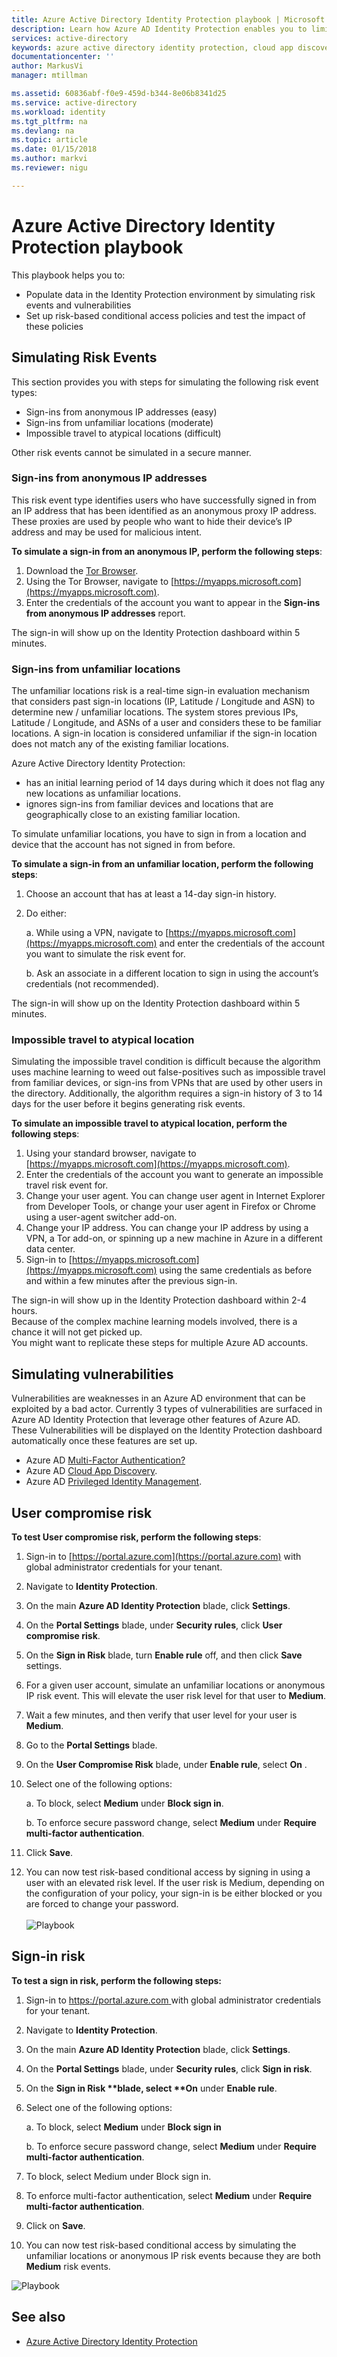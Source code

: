 ```yaml
---
title: Azure Active Directory Identity Protection playbook | Microsoft Docs
description: Learn how Azure AD Identity Protection enables you to limit the ability of an attacker to exploit a compromised identity or device and to secure an identity or a device that was previously suspected or known to be compromised.
services: active-directory
keywords: azure active directory identity protection, cloud app discovery, managing applications, security, risk, risk level, vulnerability, security policy
documentationcenter: ''
author: MarkusVi
manager: mtillman

ms.assetid: 60836abf-f0e9-459d-b344-8e06b8341d25
ms.service: active-directory
ms.workload: identity
ms.tgt_pltfrm: na
ms.devlang: na
ms.topic: article
ms.date: 01/15/2018
ms.author: markvi
ms.reviewer: nigu

---
```

# Azure Active Directory Identity Protection playbook
This playbook helps you to:

* Populate data in the Identity Protection environment by simulating risk events and vulnerabilities
* Set up risk-based conditional access policies and test the impact of these policies

## Simulating Risk Events
This section provides you with steps for simulating the following risk event types:

* Sign-ins from anonymous IP addresses (easy)
* Sign-ins from unfamiliar locations (moderate)
* Impossible travel to atypical locations (difficult)

Other risk events cannot be simulated in a secure manner.

### Sign-ins from anonymous IP addresses
This risk event type identifies users who have successfully signed in from an IP address that has been identified as an anonymous proxy IP address. These proxies are used by people who want to hide their device’s IP address and may be used for malicious intent.

**To simulate a sign-in from an anonymous IP, perform the following steps**:

1. Download the [Tor Browser](https://www.torproject.org/projects/torbrowser.html.en).
2. Using the Tor Browser, navigate to [https://myapps.microsoft.com](https://myapps.microsoft.com).   
3. Enter the credentials of the account you want to appear in the **Sign-ins from anonymous IP addresses** report.

The sign-in will show up on the Identity Protection dashboard within 5 minutes. 

### Sign-ins from unfamiliar locations
The unfamiliar locations risk is a real-time sign-in evaluation mechanism that considers past sign-in locations (IP, Latitude / Longitude and ASN) to determine new / unfamiliar locations. The system stores previous IPs, Latitude / Longitude, and ASNs of a user and considers these to be familiar locations. A sign-in location is considered unfamiliar if the sign-in location does not match any of the existing familiar locations.

Azure Active Directory Identity Protection:  

* has an initial learning period of 14 days during which it does not flag any new locations as unfamiliar locations.
* ignores sign-ins from familiar devices and locations that are geographically close to an existing familiar location.

To simulate unfamiliar locations, you have to sign in from a location and device that the account has not signed in from before. 

**To simulate a sign-in from an unfamiliar location, perform the following steps**:

1. Choose an account that has at least a 14-day sign-in history. 
2. Do either:
   
   a. While using a VPN, navigate to [https://myapps.microsoft.com](https://myapps.microsoft.com) and enter the credentials of the account you want to simulate the risk event for.
   
   b. Ask an associate in a different location to sign in using the account’s credentials (not recommended).

The sign-in will show up on the Identity Protection dashboard within 5 minutes.

### Impossible travel to atypical location
Simulating the impossible travel condition is difficult because the algorithm uses machine learning to weed out false-positives such as impossible travel from familiar devices, or sign-ins from VPNs that are used by other users in the directory. Additionally, the algorithm requires a sign-in history of 3 to 14 days for the user before it begins generating risk events.

**To simulate an impossible travel to atypical location, perform the following steps**:

1. Using your standard browser, navigate to [https://myapps.microsoft.com](https://myapps.microsoft.com).  
2. Enter the credentials of the account you want to generate an impossible travel risk event for.
3. Change your user agent. You can change user agent in Internet Explorer from Developer Tools, or change your user agent in Firefox or Chrome using a user-agent switcher add-on.
4. Change your IP address. You can change your IP address by using a VPN, a Tor add-on, or spinning up a new machine in Azure in a different data center.
5. Sign-in to [https://myapps.microsoft.com](https://myapps.microsoft.com) using the same credentials as before and within a few minutes after the previous sign-in.

The sign-in will show up in the Identity Protection dashboard within 2-4 hours.<br>
Because of the complex machine learning models involved, there is a chance it will not get picked up.<br> 
You might want to replicate these steps for multiple Azure AD accounts.

## Simulating vulnerabilities
Vulnerabilities are weaknesses in an Azure AD environment that can be exploited by a bad actor. Currently 3 types of vulnerabilities are surfaced in Azure AD Identity Protection that leverage other features of Azure AD. These Vulnerabilities will be displayed on the Identity Protection dashboard automatically once these features are set up.

* Azure AD [Multi-Factor Authentication?](../multi-factor-authentication/multi-factor-authentication.md)
* Azure AD [Cloud App Discovery](active-directory-cloudappdiscovery-whatis.md).
* Azure AD [Privileged Identity Management](active-directory-privileged-identity-management-configure.md). 

## User compromise risk
**To test User compromise risk, perform the following steps**:

1. Sign-in to [https://portal.azure.com](https://portal.azure.com) with global administrator credentials for your tenant.
2. Navigate to **Identity Protection**. 
3. On the main **Azure AD Identity Protection** blade, click **Settings**. 
4. On the **Portal Settings** blade, under **Security rules**, click **User compromise risk**. 
5. On the **Sign in Risk** blade, turn **Enable rule** off, and then click **Save** settings.
6. For a given user account, simulate an unfamiliar locations or anonymous IP risk event. This will elevate the user risk level for that user to **Medium**.
7. Wait a few minutes, and then verify that user level for your user is **Medium**.
8. Go to the **Portal Settings** blade.
9. On the **User Compromise Risk** blade, under **Enable rule**, select **On** . 
10. Select one of the following options:
    
    a. To block, select **Medium** under **Block sign in**.
    
    b. To enforce secure password change, select **Medium** under **Require multi-factor authentication**.
11. Click **Save**.
12. You can now test risk-based conditional access by signing in using a user with an elevated risk level. If the user risk is Medium, depending on the configuration of your policy, your sign-in is be either blocked or you are forced to change your password. 
    <br><br>
    ![Playbook](./media/active-directory-identityprotection-playbook/201.png "Playbook")
    <br>

## Sign-in risk
**To test a sign in risk, perform the following steps:**

1. Sign-in to [https://portal.azure.com ](https://portal.azure.com) with global administrator credentials for your tenant.
2. Navigate to **Identity Protection**.
3. On the main **Azure AD Identity Protection** blade, click **Settings**. 
4. On the **Portal Settings** blade, under **Security rules**, click **Sign in risk**.
5. On the <strong>Sign in Risk **blade, select **On</strong> under <strong>Enable rule</strong>. 
6. Select one of the following options:
   
   a. To block, select **Medium** under **Block sign in**
   
   b. To enforce secure password change, select **Medium** under **Require multi-factor authentication**.
7. To block, select Medium under Block sign in.
8. To enforce multi-factor authentication, select **Medium** under **Require multi-factor authentication**.
9. Click on **Save**.
10. You can now test risk-based conditional access by simulating the unfamiliar locations or anonymous IP risk events because they are both **Medium** risk events.


![Playbook](./media/active-directory-identityprotection-playbook/200.png "Playbook")


## See also
* [Azure Active Directory Identity Protection](active-directory-identityprotection.md)

